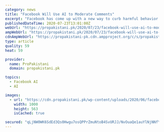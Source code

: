 ```yaml
---
category: news
title: "Facebook Will Use AI to Moderate Comments"
excerpt: "Facebook has come up with a new way to curb harmful behavior on the platform such as bullying, scamming, spreading"
publishedDateTime: 2020-07-23T13:01:00Z
webUrl: "https://propakistani.pk/2020/07/23/facebook-will-use-ai-to-moderate-comments/"
ampWebUrl: "https://propakistani.pk/2020/07/23/facebook-will-use-ai-to-moderate-comments/amp/"
cdnAmpWebUrl: "https://propakistani-pk.cdn.ampproject.org/c/s/propakistani.pk/2020/07/23/facebook-will-use-ai-to-moderate-comments/amp/"
type: article
quality: 59
heat: 59

provider:
  name: ProPakistani
  domain: propakistani.pk

topics:
  - Facebook AI
  - AI

images:
  - url: "https://cdn.propakistani.pk/wp-content/uploads/2020/06/facebook-ai.jpg"
    width: 1000
    height: 563
    isCached: true

secured: "qLjNW0WK6SdEd3Qs0Hwgu7osQPPrZmuNtoB4SvURJJ/NvOuaQe1auYlNjNNfYarW93A6QDznhG1EyFY2dkiyMhN22diiaXPwgHuWptwl8jECTtwUiwN7b1141oUO5vSXuTAc+ek8OxGU8ujFpr55RB731l/pGaTDKSTHkcgm/1Q5T6lGMs73gc4i3dNBeJOVwUQFuskF4zdYVo9jKF40/KMuttCb75tg2SVmoFzFh1m7xYfXYIX+1447RxyMXVwzHaMwKdPuNnMK2Epx/YrftYDn2eG62GgythnVhXgSOh+5X5bXHDxmSdT/sJ5tWVR5zu5G7JdAGFh9o+yun7RYBw==;NnTMrYwglBAv6U/X5bOS/A=="
---
```


